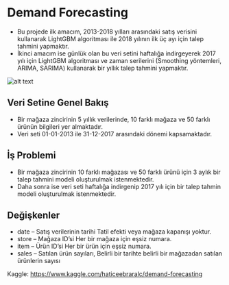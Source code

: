 # Demand Forecasting

* Bu projede ilk amacım, 2013-2018 yılları arasındaki satış verisini kullanarak LightGBM algoritması ile 2018 yılının ilk üç ayı için talep tahmini yapmaktır.
* İkinci amacım ise günlük olan bu veri setini haftalığa indirgeyerek 2017 yılı için LightGBM algoritması ve zaman serilerini (Smoothing yöntemleri, ARIMA, SARIMA)
kullanarak bir yıllık talep tahmini yapmaktır.

![alt text](https://cdn.analyticsvidhya.com/wp-content/uploads/2020/10/82241time_series.jpg)

## Veri Setine Genel Bakış
* Bir mağaza zincirinin 5 yıllık verilerinde, 10 farklı mağaza ve 50 farklı ürünün bilgileri yer almaktadır.
* Veri seti 01-01-2013 ile 31-12-2017 arasındaki dönemi kapsamaktadır.

## İş Problemi
* Bir mağaza zincirinin 10 farklı mağazası ve 50 farklı ürünü için 3 aylık bir talep tahmini modeli oluşturulmak istenmektedir.
* Daha sonra ise veri seti haftalığa indirgenip 2017 yılı için bir talep tahmin modeli oluşturulmak istenmektedir.

## Değişkenler
* date – Satış verilerinin tarihi Tatil efekti veya mağaza kapanışı yoktur.
* store – Mağaza ID’si Her bir mağaza için eşsiz numara.
* item – Ürün ID’si Her bir ürün için eşsiz numara.
* sales – Satılan ürün sayıları, Belirli bir tarihte belirli bir mağazadan satılan ürünlerin sayısı

Kaggle: https://www.kaggle.com/haticeebraralc/demand-forecasting
